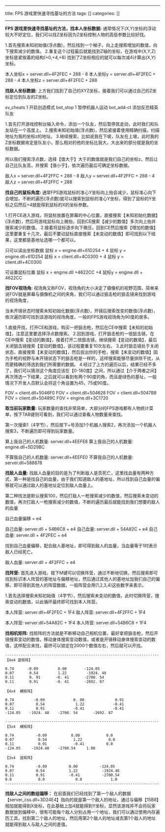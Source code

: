 
--- 
title:  FPS 游戏里快速寻找基址的方法 
tags: []
categories: [] 

---
**FPS 游戏里快速寻找基址的方法，找本人坐标数据:** 通常情况下(X,Y)坐标的浮动较大不好定位，我们可以找Z坐标因为Z坐标控制人物的高低参数比较好找。

1.首先搜索未知初始值(浮点数)，然后找到一个梯子，向上走搜索增加的数值，向下搜索减少的数值。 2.重复这个过程最后就能找到Z轴的坐标，在游戏中(X,Y,Z)坐标是紧挨着的结构(+0,+4,+8) 找到了Z坐标相应的就可以每次减4计算出(X,Y)坐标。

>  
 本人坐标x = server.dll+4F2FEC + 288 - 8 本人坐标y = server.dll+4F2FEC + 288 - 4 本人坐标z = server.dll+4F2FEC + 288 


**找敌人坐标数据:** 上方我们找到了自己的XYZ坐标，接着我们可以通过自己的Z坐标定位到队友的Z坐标。

sv_cheats 1 开启创造模式 bot_stop 1 暂停机器人运动 bot_add-ct 添加反恐精英队友

1.首先打开游戏控制台输入命令，添加一个队友，然后暂停其走动，此时我们和队友站在一个高度上。 2.搜索未知初始值(浮点数)，然后紧接着使用精确扫描，扫描地址为我的坐标z的地址。 3.继续搜索，比如说我在下坡，队友在上坡，此时我的Z坐标数据肯定是队友小，那么相对的他的坐标比我大，大出来的部分就是我的坐标数据。

所以我们搜索浮点数，选择【值大于】大于的数值就是我们自己的坐标z，然后让自己比队友高，并搜索【值小于】，依次遍历最后可确定坐标数据。

>  
 敌人x = server.dll+4F2FFC + 288 - 8 敌人y = server.dll+4F2FFC + 288 - 4 敌人z = server.dll+4F2FFC + 288 


**找自己的鼠标角度:** 通常FPS游戏鼠标的准心Y坐标向上抬会减少，鼠标准心向下会增加，不断的遍历(浮点数)就可以搜索到鼠标的准心Y坐标，得到了鼠标的Y坐标之后然后+4就能得到鼠标的X的坐标参数。

1.打开CE进入游戏，将鼠标放置在屏幕的中心位置，直接搜索【未知初始化数据】(浮点数)，然后将游戏鼠标向上微抬，回到CE搜索【减少的数值】多次向上抬并搜索减少的数值。 2.接着将鼠标逐步向下微压，回到CE然后搜索【增加的数值】这里要重复十几次，最后不要动鼠标直接搜索【未变动的数值】即可找到以下结果，这里都是基地址选哪一个都可以。

>  
 只可以读出坐标数据 鼠标 x = engine.dll+61D254 + 4 鼠标 y = engine.dll+61D254 鼠标 x = client.dll+4C0300 + 4 鼠标 y = client.dll+4C0300 


>  
 可设置鼠标位置 鼠标 x = engine.dll +4622CC +4 鼠标y = engine.dll + 4622CC 


**找FOV视场角:** 视场角又称FOV，视场角的大小决定了摄像机的视野范围，简单来说FOV就是屏幕与摄像机之间的夹角，我们可以通过狙击枪的狙击镜来找到游戏的视场角度，

当未开镜状态时搜索未知初始化数据(浮点数)，开镜后搜索改变的数值(浮点数)，依次遍历即可找到该游戏的视场角度，一般的FPS游戏视场角为90度的居多。

1.直接开找，打开CE和游戏，购买一把狙击枪，然后在CE中搜索【未知的初始值】，注意这里要选择浮点数搜索。 2.回到游戏，打开狙击枪的一倍狙击镜，在CE中搜索【变动的数值】，接着打开二倍狙击镜，继续搜索【变动的数值】，最后关闭狙击镜搜索【变动的数值】，该过程要重复10次左右。 3.此时狙击镜处于关闭状态，直接搜索【未变动的数值】，然后拔出你的手枪，搜索【未变动的数值】因为手枪的视野与未开镜状态下的狙击枪是一样的，这样搜索能够尽量排除干扰，从而更精确的筛选到我们所需要的数据。 4.经过了上方的遍历以后，结果已经不多了，我们可以猜测这个角度应该在【0-180度】之间，所以通过【介于两者之间】再次筛选一下结果，之后就可以看到有两个90度的角，而且是绿色的基址，一般情况下开发人员默认会将这个角设置为45，75或90度。

>  
 FOV = client.dll+5046F0 FOV = client.dll+504628 FOV = client.dll+5047B8 FOV = client.dll+50489C FOV = engine.dll+3C1720 


**取当前玩家数量:** 玩家数量的查找非常简单，大部分的FPS游戏都有人物统计菜单，按下TAB键则可看到，我们可以通过查看人物数量来查找。

第一次搜索1（4字节），然后按下+号添加1个机器人搜索2，再次添加一个机器人搜索3，不断遍历即可得到玩家数量。

>  
 算上我自己的人机数量: server.dll+4EEFE8 算上我自己的人机数量: engine.dll+5D29BC 


>  
 不算我自己的人机数量: server.dll+4EEFE0 不算我自己的人机数量: server.dll+588878 


**找敌人血量:** 找敌人血量的目的是为了判断敌人是否死亡，这里找血量有两种方式，第一种是找自己的血量，由于我们知道敌人的基地址，所以找到自己血量的偏移就可以通过敌人的基地址定位到敌人血量上。

第二种找法是默认搜索100，然后打敌人一枪搜索减少的数值，然后搜索未变动的数值，再次打敌人一枪搜索减少的数值，不断的遍历最后就能找到我们想要的敌人的血量

自己血量偏移 = e4

>  
 自己血量: server.dll + 54B6C8 + e4 自己血量: server.dll + 54A82C + e4 自己血量: server.dll + 4F2FEC + e4 


找到自己血量偏移，配合敌人基地址，即可得到敌人的血量，当血量等于1时表示敌人已经死亡。

>  
 敌人血量: server.dll + 4F2FFC + e4 


**找阵营:** 首先进入游戏，按下M键可以切换阵营，通过不断地切换，然后搜索即可找到标识本人阵营的基地址与偏移地址，然后通过其他人的基地址加我们自己的偏移，即可得到其他人的阵营数据，一般阵营会用(1,2,3,4)这些数字来表示。

1.首先选择搜索未知初始值（4字节），然后搜索未变动的数值，此时切换阵营，搜索变动的数值，以此循环最终即可找到本人阵营。

>  
 本人阵营: server.dll+4F2FEC + 1F4 敌人阵营: server.dll+4F2FFC + 1F4 


>  
 本人阵营: server.dll+54A82C + 1F4 本人阵营: server.dll+54B6C8 + 1F4 


**找相机矩阵:** 找矩阵的方法就是不断移动自己相机位置，最好拿把狙击枪，然后开镜搜索变动的数值，移动身体搜索变动数值，或者是开镜移动身体搜索变动的数值，这样配合来找，最终可以锁定在2000个数值左右，然后就可以开找。

```
----------------------------------------------------------------------
【4x4 竖矩阵】

0.74      -0.09         0.00        -124.05
0.07       0.54         1.22         -1924. 48
0.11       0. 91       -0. 41       -2700. 54
0.11       0.91        -0. 41       -2692. 87

【4x4  横矩阵】

0.74         -0.09             0. 00              0.91
0.07          0.54              1.22             -0.41
0.11          0.91             -0.41             -0.41
-124.05    -1924. 48    -2700. 54       -2692. 87

----------------------------------------------------------------------
【3x4  横矩阵】

0.74          -0.09           0.00            0.0
0.07           0.54            1.22            0.0 
0.11           0.91            -0.41          0.0 
-124.05     -1924.48    -2700.54     1.00

【3x4  竖矩阵】

0.74          -0.09          0.00          -124.05
0.07          0.54           1.22           -1924.48
0.11          0.91           -0.41          -2700.54
0.0            0.0              0.0             1.0
----------------------------------------------------------------------

```

**找敌人之间的数组偏移：** 在前面我们已经找到了第一个敌人的数据【server_css.dll+3D24E4】指向的就是第一个敌人的地址，通过与偏移【15B8】相加就能得到X坐标，在此基础上加4就能得到Y坐标，显然该游戏并不会将玩家数据放到偏移中，很有可能每个敌人分别占用一个地址，我们可以通过使用内存遍历工具，找到第二个敌人的地址，然后用第2个敌人的地址减去第1个敌人的地址就能得到敌人与敌人之间的差值。
